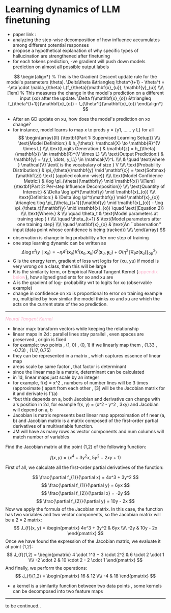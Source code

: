 # Learning dynamics of LLM finetuning


* paper link :
* analyzing the step-wise decomposition of how influence accumulates among different potential responses
* propose a hypothetical explanation of why specific types of hallucination are strengthened after finetuning
* for each tokens prediction, -ve gradient will push down models prediction on almost all possible output labels

$$
\begin{align*}
% This is the Gradient Descent update rule for the model's parameters (theta).
\Delta\theta &\triangleq \theta^{t+1} - \theta^t = -\eta \cdot \nabla_{\theta} L(f_{\theta}(\mathbf{x}_{u}), \mathbf{y}_{u}) \\\\[1em]
% This measures the change in the model's prediction on a different input (xo) after the update.
\Delta f(\mathbf{x}_{o}) &\triangleq f_{\theta^{t+1}}(\mathbf{x}_{o}) - f_{\theta^t}(\mathbf{x}_{o})
\end{align*}
$$
* After an GD update on xu​, how does the model's prediction on xo​ change?
* for instance, model learns to map x to preds y = {y1, ...... y L} for all  
$$
\begin{array}{ll}
{\textbf{Part 1: Supervised Learning Setup}} \\\\
\text{Model Definition:} & h_{\theta}: \mathcal{X} \to \mathbb{R}^{V \times L} \\\\
\text{Logits Generation:} & \mathbf{z} = h_{\theta}(\mathbf{x}) \in \mathbb{R}^{V \times L} \\\\
\text{Output Prediction:} & \mathbf{y} = \{y_1, \dots, y_L\} \in \mathcal{V}^L \\\\
& \quad \text{where } \mathcal{V} \text{ is the vocabulary of size } V \\\\
\text{Probability Distribution:} & \pi_{\theta}(\mathbf{y} \mid \mathbf{x}) = \text{Softmax}(\mathbf{z}) \text{ (applied column-wise)} \\\\
\text{Model Confidence Metric:} & \log \pi_{\theta}(\mathbf{y} \mid \mathbf{x}) \\[1em]
{\textbf{Part 2: Per-step Influence Decomposition}} \\\\
\text{Quantity of Interest:} & \Delta \log \pi^t(\mathbf{y} \mid \mathbf{x}_{o}) \\\\
\text{Definition:} & \Delta \log \pi^t(\mathbf{y} \mid \mathbf{x}_{o}) \triangleq \log \pi_{\theta_{t+1}}(\mathbf{y} \mid \mathbf{x}_{o}) - \log \pi_{\theta_t}(\mathbf{y} \mid \mathbf{x}_{o}) \quad \text{(Equation 2)} \\\\
\text{Where:} & \\\\
\quad \theta_t & \text{Model parameters at training step } t \\\\
\quad \theta_{t+1} & \text{Model parameters after one training step} \\\\
\quad \mathbf{x}_{o} & \text{An ``observation'' input (data point whose confidence is being tracked)} \\\\
\end{array}
$$
* observation is change in log probability after one step of training
* one step learning dynamic can be written as
$$
\Delta \log \pi^t(y \mid \mathbf{x}_{o}) = -\eta A^t(\mathbf{x}_{o}) K^t(\mathbf{x}_{o}, \mathbf{x}_{u}) G^t(\mathbf{x}_{u}, \mathbf{y}_{u}) + O(\eta^2 \|\nabla_{\theta} z(\mathbf{x}_{u})\|^{2}_{\text{op}})
$$
*   G is the energy term, gradient of loss wrt logits for (xu, yu) if model is very wrong on a class, then this will be large
*  K is the similarity term, or Empirical Neural Tangent Kernel {<span style="color:rgb(251, 177, 203)">appendix</span> <span style="color:rgb(251, 177, 203)">below</span>}, how aligned gradients for xo and xu are
* A is the gradient of log- probability wrt to logits for xo (observable example) 
* change in confidence on xo is proportional to error on training example xu, multiplied by how similar the model thinks xo and xu are which the acts on the current state of the xo prediction.

-----------------------------------------------------------------

<span style="font-style:italic; color:rgb(251, 177, 203)">Neural Tangent Kernel</span> 
* linear map: transform vectors while keeping the relationship
* linear maps in 2d : parallel lines stay parallel , even spaces are preserved , origin is fixed
* for example: two points , (1, 0) , (0, 1) if we linearly map them , (1.33 , -0.73) , (1.17, 0.75)
* they can be represented in a matrix , which captures essence of linear map
* areas scale by same factor , that factor is determinant 
* since the linear map is a matrix, determinant can be calculated 
* in 1d, linear maps just scale by an integer
*  for example, f(x) = x^2  , numbers of number lines will be 3 times (approximate ) apart from each other , [3] will be the Jacobian matrix for it and derivate is f'(a)
* *but this depends on a, both Jacobian and derivative can change with a's position
  in 2d, for example f(x, y) = (x^2 - y^2 , 3xy) and Jacobian will depend on a, b
* Jacobian is matrix represents best linear map approximation of f near (a, b) and Jacobian matrix is a matrix composed of the first-order partial derivatives of a multivariable function.
* JM will have as many rows as vector components and num columns will match number of variables
  
Find the Jacobian matrix at the point (1,2) of the following function:  
  
$$  
f(x, y) = (x^4 + 3y^2 x,\ 5y^2 - 2xy + 1)  
$$  
  
First of all, we calculate all the first-order partial derivatives of the function:  
  
$$  
\frac{\partial f_{1}}{\partial x} = 4x^3 + 3y^2  
$$
$$  
\frac{\partial f_{1}}{\partial y} = 6yx  
$$
$$  
\frac{\partial f_{2}}{\partial x} = -2y  
$$
$$  
\frac{\partial f_{2}}{\partial y} = 10y - 2x  
$$
Now we apply the formula of the Jacobian matrix. In this case, the function has two variables and two vector components, so the Jacobian matrix will be a $2 \times 2$ matrix:  
  $$  
J_{f}(x, y) =  
\begin{pmatrix}  
4x^3 + 3y^2 & 6yx \\\\  
-2y & 10y - 2x  
\end{pmatrix}  
$$
Once we have found the expression of the Jacobian matrix, we evaluate it at point (1,2):  
$$  
J_{f}(1,2) =  
\begin{pmatrix}  
4 \cdot 1^3 + 3 \cdot 2^2 & 6 \cdot 2 \cdot 1 \\\\  
-2 \cdot 2 & 10 \cdot 2 - 2 \cdot 1  
\end{pmatrix}  
$$
And finally, we perform the operations:  
$$  
J_{f}(1,2) =  
\begin{pmatrix}  
16 & 12 \\\\  
-4 & 18  
\end{pmatrix}  
$$

* a kernel is a similarity function between two data points , some kernels can be decomposed into two feature maps
--------------------------------------------------------------------

to be continued..